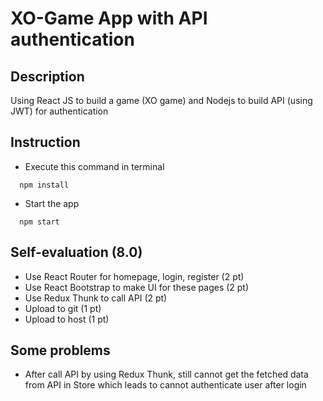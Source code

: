 # XO-Game App with API authentication
## Description
Using React JS to build a game (XO game) and Nodejs to build API (using JWT) for authentication
## Instruction
* Execute this command in terminal
```
  npm install
```
* Start the app
```
  npm start
```
## Self-evaluation (8.0)
* Use React Router for homepage, login, register (2 pt)
* Use React Bootstrap to make UI for these pages (2 pt)
* Use Redux Thunk to call API (2 pt)
* Upload to git (1 pt)
* Upload to host (1 pt)
## Some problems
* After call API by using Redux Thunk, still cannot get the fetched data from API in Store which leads to cannot authenticate user after login